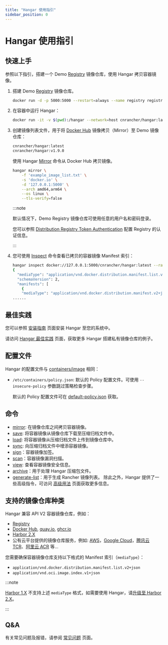 ```yaml
---
title: "Hangar 使用指引"
sidebar_position: 0
---
```


# Hangar 使用指引

## 快速上手

参照以下指引，搭建一个 Demo [Registry](ttps://distribution.github.io/distribution/about/deploying/) 镜像仓库，使用 Hangar 拷贝容器镜像。

1. 搭建 Demo [Registry](https://distribution.github.io/distribution/about/deploying/) 镜像仓库。
    ```bash
    docker run -d -p 5000:5000 --restart=always --name registry registry:2
    ```
1. 在容器中运行 Hangar：
    ```bash
    docker run -it -v $(pwd):/hangar --network=host cnrancher/hangar:latest
    ```
1. 创建镜像列表文件，用于将 [Docker Hub](https://hub.docker.com) 镜像拷贝（Mirror）至 Demo 镜像仓库：

    ```txt title="example_image_list.txt"
    cnrancher/hangar:latest
    cnrancher/hangar:v1.9.0
    ```

    使用 Hangar [Mirror](/docs/v1.8/mirror/mirror) 命令从 Docker Hub 拷贝镜像。

    ```bash
    hangar mirror \
        -f 'example_image_list.txt' \
        -s 'docker.io' \
        -d '127.0.0.1:5000' \
        --arch amd64,arm64 \
        --os linux \
        --tls-verify=false
    ```

    :::note

    默认情况下，Demo Registry 镜像仓库可使用任意的用户名和密码登录。

    您可以参照 [Distribution Registry Token Authentication](https://distribution.github.io/distribution/spec/auth/) 配置 Registry 的认证信息。

    :::

1. 您可使用 [Inspect](/docs/v1.8/advanced/inspect) 命令查看已拷贝的容器镜像 Manifest 索引：

    ```sh
    hangar inspect docker://127.0.0.1:5000/cnrancher/hangar:latest --raw --tls-verify=false
    {
      "mediaType": "application/vnd.docker.distribution.manifest.list.v2+json",
      "schemaVersion": 2,
      "manifests": [
        {
        "mediaType": "application/vnd.docker.distribution.manifest.v2+json",
    ......
    ```

## 最佳实践

您可以参照 [安装指南](/docs/v1.8/install) 页面安装 Hangar 至您的系统中。

请访问 [Hangar 最佳实践](/docs/v1.8/bestpractice) 页面，获取更多 Hangar 搭建私有镜像仓库的例子。

## 配置文件

Hangar 的配置文件与 [containers/image](https://github.com/containers/image/tree/main/docs) 相同：

- `/etc/containers/policy.json`: 默认的 Policy 配置文件。可使用 `--insecure-policy` 参数跳过策略检查步骤。

    默认的 Policy 配置文件可在 [default-policy.json](https://github.com/cnrancher/hangar/blob/main/package/default-policy.json) 获取。

## 命令

- [mirror](/docs/v1.8/mirror/mirror): 在镜像仓库之间拷贝容器镜像。
- [save](/docs/v1.8/save/save): 将容器镜像从镜像仓库下载至压缩归档文件中。
- [load](/docs/v1.8/load/load): 将容器镜像从压缩归档文件上传到镜像仓库中。
- [sync](/docs/v1.8/sync/sync): 向压缩归档文件中增添容器镜像。
- [sign](sign/sign)：容器镜像加签。
- [scan](scan/scan)：容器镜像漏洞扫描。
- [view](view/view): 查看容器镜像安全信息。
- [archive](archive/)：用于处理 Hangar 压缩包文件。
- [generate-list](generate-list/)：用于生成 Rancher 镜像列表。
除此之外，Hangar 提供了一些高级指令，可访问 [高级用法](/docs/v1.8/advanced) 页面获取更多信息。

## 支持的镜像仓库种类

Hangar 兼容 API V2 容器镜像仓库，例如：
- [Registry](https://distribution.github.io/distribution/)
- [Docker Hub](https://hub.docker.com/), [quay.io](https://quay.io/), [ghcr.io](https://docs.github.com/en/packages/working-with-a-github-packages-registry/working-with-the-container-registry)
- [Harbor 2.X](https://goharbor.io/docs/)
- 公有云平台提供的镜像仓库服务，例如: [AWS](https://aws.amazon.com/ecr/)，[Google Cloud](https://cloud.google.com/artifact-registry)，[腾讯云 TCR](https://www.tencentcloud.com/products/tcr)、[阿里云 ACR](https://www.alibabacloud.com/help/zh/acr/) 等...

您需要确保容器镜像仓库支持以下格式的 Manifest 索引（`mediaType`）：
- `application/vnd.docker.distribution.manifest.list.v2+json`
- `application/vnd.oci.image.index.v1+json`

:::note

[Harbor 1.X](https://goharbor.io/docs/1.10/) 不支持上述 `mediaType` 格式，如需要使用 Hangar，请[升级至 Harbor 2.X](https://goharbor.io/docs/2.3.0/administration/upgrade/)。

:::

## Q&A

有关常见问题及报错，请参阅 [常见问题](/docs/v1.8/questions) 页面。
